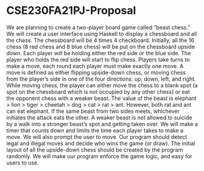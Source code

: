 # CSE230FA21PJ-Proposal
We are planning to create a two-player board game called “beast chess.” We will create a user interface using Haskell to display a chessboard and all the chess. The chessboard will be 4 times 4 checkboard. Initially, all the 16 chess (8 red chess and 8 blue chess) will be put on the chessboard upside down. Each player will be holding either the red side or the blue side. The player who holds the red side will start to flip chess. Players take turns to make a move, each round each player must make exactly one move. A move is defined as either flipping upside-down chess, or moving chess from the player’s side in one of the four directions: up, down, left, and right. While moving chess, the player can either move the chess to a blank spot (a spot on the chessboard which is not occupied by any other chess) or eat the opponent chess with a weaker beast. The value of the beast is elephant > lion > tiger > cheetah > dog > cat > rat > ant. However, both rat and ant can eat elephant. If the same beast from two sides meets, whichever initiates the attack eats the other. A weaker beast is not allowed to suicide by a walk into a stronger beast’s spot and getting taken over. We will make a timer that counts down and limits the time each player takes to make a move. We will also prompt the user to move. Our program should detect legal and illegal moves and decide who wins the game (or draw). The initial layout of all the upside-down chess should be created by the program randomly. We will make our program enforce the game logic, and easy for users to use.
